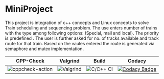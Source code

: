# MiniProject


This project is integration of c++ concepts and Linux concepts to solve Train scheduling and sequencing problem.
The use enters number of trains with the type among following options: (Special, mail and local). The priority is predefined . The user is further asked for no. of tracks available and track route for that train. Based on the vaules entered the route is generated via semaphore and mutex implementation.

|CPP-Check|Valgrind|Build|Codacy|
|---------|--------|-----|------|
|![cppcheck-action](https://github.com/99002688/MiniProject/workflows/cppcheck-action/badge.svg)|![Valgrind](https://github.com/99002688/MiniProject/workflows/Valgrind/badge.svg)|![C/C++ CI](https://github.com/99002688/MiniProject/workflows/C/C++%20CI/badge.svg)|[![Codacy Badge](https://app.codacy.com/project/badge/Grade/bf84bda0ff524c2cbfb0c69972e00723)](https://www.codacy.com/gh/99002688/MiniProject/dashboard?utm_source=github.com&amp;utm_medium=referral&amp;utm_content=99002688/MiniProject&amp;utm_campaign=Badge_Grade)|
